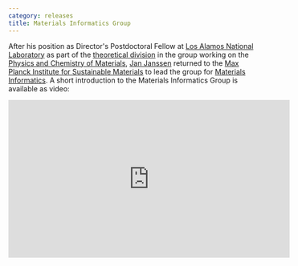 ```yaml
---
category: releases
title: Materials Informatics Group
---
```

After his position as Director's Postdoctoral Fellow at [Los Alamos National Laboratory](https://www.lanl.gov) as part 
of the [theoretical division](https://www.lanl.gov/engage/organizations/aldsct/theoretical) in the group working on the 
[Physics and Chemistry of Materials](https://www.lanl.gov/engage/organizations/aldsct/theoretical/pcm), [Jan Janssen](https://jan-janssen.com)
returned to the [Max Planck Institute for Sustainable Materials](https://www.mpie.de) to lead the group for 
[Materials Informatics](https://www.mpie.de/5013829/matinf). A short introduction to the Materials Informatics Group is 
available as video: 

<iframe width="560" height="315" src="https://www.youtube.com/embed/Zv6r3DAYAOg" title="YouTube video player" frameborder="0" allow="accelerometer; autoplay; clipboard-write; encrypted-media; gyroscope; picture-in-picture" allowfullscreen></iframe>

